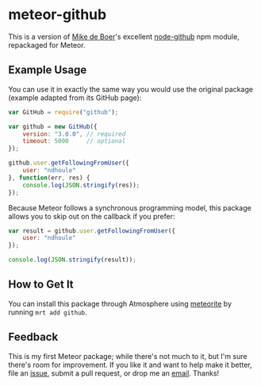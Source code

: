 # meteor-github

This is a version of [Mike de Boer](https://github.com/mikedeboer)'s excellent
[node-github](https://github.com/mikedeboer/node-github) npm module, repackaged
for Meteor.

## Example Usage
You can use it in exactly the same way you would use the original package
(example adapted from its GitHub page):

```javascript
var GitHub = require("github");

var github = new GitHub({
    version: "3.0.0", // required
    timeout: 5000     // optional
});

github.user.getFollowingFromUser({
    user: "ndhoule"
}, function(err, res) {
    console.log(JSON.stringify(res));
});
```

Because Meteor follows a synchronous programming model, this package allows you
to skip out on the callback if you prefer:

```javascript
var result = github.user.getFollowingFromUser({
    user: "ndhoule"
});

console.log(JSON.stringify(result));
```

## How to Get It
You can install this package through Atmosphere using
[meteorite](https://github.com/oortcloud/meteorite) by running `mrt add github`.

## Feedback
This is my first Meteor package; while there's not much to it, but I'm sure
there's room for improvement. If you like it and want to help make it better,
file an [issue](https://github.com/ndhoule/meteor-github/issues), submit a pull
request, or drop me an [email](nathan@nathanhoule.com). Thanks!
